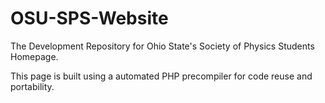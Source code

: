 # OSU-SPS-Website
The Development Repository for Ohio State's Society of Physics Students Homepage.

This page is built using a automated PHP precompiler for code reuse and portability.
